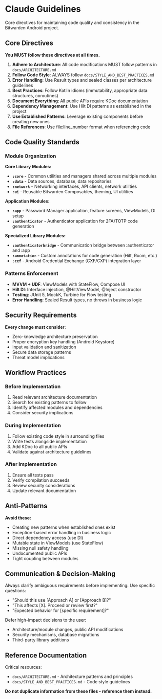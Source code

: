 # Claude Guidelines

Core directives for maintaining code quality and consistency in the Bitwarden Android project.

## Core Directives

**You MUST follow these directives at all times.**

1. **Adhere to Architecture**: All code modifications MUST follow patterns in `docs/ARCHITECTURE.md`
2. **Follow Code Style**: ALWAYS follow `docs/STYLE_AND_BEST_PRACTICES.md`
3. **Error Handling**: Use Result types and sealed classes per architecture guidelines
4. **Best Practices**: Follow Kotlin idioms (immutability, appropriate data structures, coroutines)
5. **Document Everything**: All public APIs require KDoc documentation
6. **Dependency Management**: Use Hilt DI patterns as established in the project
7. **Use Established Patterns**: Leverage existing components before creating new ones
8. **File References**: Use file:line_number format when referencing code

## Code Quality Standards

### Module Organization

**Core Library Modules:**
- **`:core`** - Common utilities and managers shared across multiple modules
- **`:data`** - Data sources, database, data repositories
- **`:network`** - Networking interfaces, API clients, network utilities
- **`:ui`** - Reusable Bitwarden Composables, theming, UI utilities

**Application Modules:**
- **`:app`** - Password Manager application, feature screens, ViewModels, DI setup
- **`:authenticator`** - Authenticator application for 2FA/TOTP code generation

**Specialized Library Modules:**
- **`:authenticatorbridge`** - Communication bridge between :authenticator and :app
- **`:annotation`** - Custom annotations for code generation (Hilt, Room, etc.)
- **`:cxf`** - Android Credential Exchange (CXF/CXP) integration layer

### Patterns Enforcement

- **MVVM + UDF**: ViewModels with StateFlow, Compose UI
- **Hilt DI**: Interface injection, @HiltViewModel, @Inject constructor
- **Testing**: JUnit 5, MockK, Turbine for Flow testing
- **Error Handling**: Sealed Result types, no throws in business logic

## Security Requirements

**Every change must consider:**
- Zero-knowledge architecture preservation
- Proper encryption key handling (Android Keystore)
- Input validation and sanitization
- Secure data storage patterns
- Threat model implications

## Workflow Practices

### Before Implementation

1. Read relevant architecture documentation
2. Search for existing patterns to follow
3. Identify affected modules and dependencies
4. Consider security implications

### During Implementation

1. Follow existing code style in surrounding files
2. Write tests alongside implementation
3. Add KDoc to all public APIs
4. Validate against architecture guidelines

### After Implementation

1. Ensure all tests pass
2. Verify compilation succeeds
3. Review security considerations
4. Update relevant documentation

## Anti-Patterns

**Avoid these:**
- Creating new patterns when established ones exist
- Exception-based error handling in business logic
- Direct dependency access (use DI)
- Mutable state in ViewModels (use StateFlow)
- Missing null safety handling
- Undocumented public APIs
- Tight coupling between modules

## Communication & Decision-Making

Always clarify ambiguous requirements before implementing. Use specific questions:
- "Should this use [Approach A] or [Approach B]?"
- "This affects [X]. Proceed or review first?"
- "Expected behavior for [specific requirement]?"

Defer high-impact decisions to the user:
- Architecture/module changes, public API modifications
- Security mechanisms, database migrations
- Third-party library additions

## Reference Documentation

Critical resources:
- `docs/ARCHITECTURE.md` - Architecture patterns and principles
- `docs/STYLE_AND_BEST_PRACTICES.md` - Code style guidelines

**Do not duplicate information from these files - reference them instead.**
